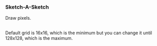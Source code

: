 ### Sketch-A-Sketch

Draw pixels.
##
Default grid is 16x16, which is the minimum but you can change it until 128x128, which is the maximum.